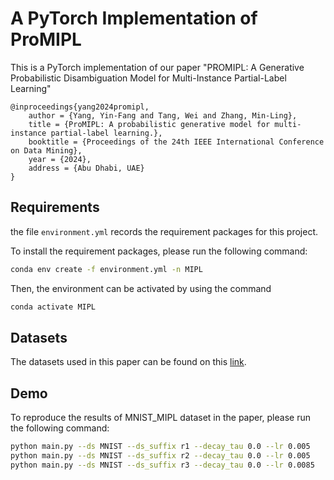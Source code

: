 # A PyTorch Implementation of ProMIPL

This is a PyTorch implementation of our paper "PROMIPL: A Generative Probabilistic Disambiguation Model for Multi-Instance Partial-Label Learning"

```
@inproceedings{yang2024promipl,
    author = {Yang, Yin-Fang and Tang, Wei and Zhang, Min-Ling},
    title = {ProMIPL: A probabilistic generative model for multi-instance partial-label learning.},
    booktitle = {Proceedings of the 24th IEEE International Conference on Data Mining},
    year = {2024},
    address = {Abu Dhabi, UAE}
}
```

## Requirements

the file `environment.yml` records the requirement packages for this project.

To install the requirement packages, please run the following command:

```sh
conda env create -f environment.yml -n MIPL
```

Then, the environment can be activated by using the command

```sh
conda activate MIPL
```


## Datasets

The datasets used in this paper can be found on this [link](http://palm.seu.edu.cn/zhangml/Resources.htm#MIPL_data).



## Demo

To reproduce the results of MNIST_MIPL dataset in the paper, please run the following command:

```sh
python main.py --ds MNIST --ds_suffix r1 --decay_tau 0.0 --lr 0.005
python main.py --ds MNIST --ds_suffix r2 --decay_tau 0.0 --lr 0.005
python main.py --ds MNIST --ds_suffix r3 --decay_tau 0.0 --lr 0.0085
```
